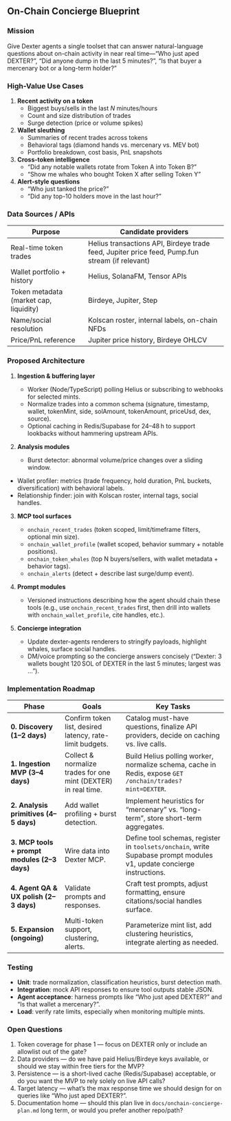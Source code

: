 ## On-Chain Concierge Blueprint

### Mission

Give Dexter agents a single toolset that can answer natural-language questions about on-chain activity in near real time—“Who just aped DEXTER?”, “Did anyone dump in the last 5 minutes?”, “Is that buyer a mercenary bot or a long-term holder?”

### High-Value Use Cases

1. **Recent activity on a token**
   - Biggest buys/sells in the last *N* minutes/hours
   - Count and size distribution of trades
   - Surge detection (price or volume spikes)
2. **Wallet sleuthing**
   - Summaries of recent trades across tokens
   - Behavioral tags (diamond hands vs. mercenary vs. MEV bot)
   - Portfolio breakdown, cost basis, PnL snapshots
3. **Cross-token intelligence**
   - “Did any notable wallets rotate from Token A into Token B?”
   - “Show me whales who bought Token X after selling Token Y”
4. **Alert-style questions**
   - “Who just tanked the price?”
   - “Did any top-10 holders move in the last hour?”

### Data Sources / APIs

| Purpose | Candidate providers |
| --- | --- |
| Real-time token trades | Helius transactions API, Birdeye trade feed, Jupiter price feed, Pump.fun stream (if relevant) |
| Wallet portfolio + history | Helius, SolanaFM, Tensor APIs |
| Token metadata (market cap, liquidity) | Birdeye, Jupiter, Step |
| Name/social resolution | Kolscan roster, internal labels, on-chain NFDs |
| Price/PnL reference | Jupiter price history, Birdeye OHLCV |

### Proposed Architecture

1. **Ingestion & buffering layer**
   - Worker (Node/TypeScript) polling Helius or subscribing to webhooks for selected mints.
   - Normalize trades into a common schema (signature, timestamp, wallet, tokenMint, side, solAmount, tokenAmount, priceUsd, dex, source).
   - Optional caching in Redis/Supabase for 24–48 h to support lookbacks without hammering upstream APIs.

2. **Analysis modules**
   - Burst detector: abnormal volume/price changes over a sliding window.
  - Wallet profiler: metrics (trade frequency, hold duration, PnL buckets, diversification) with behavioral labels.
   - Relationship finder: join with Kolscan roster, internal tags, social handles.

3. **MCP tool surfaces**
   - `onchain_recent_trades` (token scoped, limit/timeframe filters, optional min size).
   - `onchain_wallet_profile` (wallet scoped, behavior summary + notable positions).
   - `onchain_token_whales` (top N buyers/sellers, with wallet metadata + behavior tags).
   - `onchain_alerts` (detect + describe last surge/dump event).

4. **Prompt modules**
   - Versioned instructions describing how the agent should chain these tools (e.g., use `onchain_recent_trades` first, then drill into wallets with `onchain_wallet_profile`, cite handles, etc.).

5. **Concierge integration**
   - Update dexter-agents renderers to stringify payloads, highlight whales, surface social handles.
   - DM/voice prompting so the concierge answers concisely (“Dexter: 3 wallets bought 120 SOL of DEXTER in the last 5 minutes; largest was …”).

### Implementation Roadmap

| Phase | Goals | Key Tasks |
| --- | --- | --- |
| **0. Discovery (1–2 days)** | Confirm token list, desired latency, rate-limit budgets. | Catalog must-have questions, finalize API providers, decide on caching vs. live calls. |
| **1. Ingestion MVP (3–4 days)** | Collect & normalize trades for one mint (DEXTER) in real time. | Build Helius polling worker, normalize schema, cache in Redis, expose `GET /onchain/trades?mint=DEXTER`. |
| **2. Analysis primitives (4–5 days)** | Add wallet profiling + burst detection. | Implement heuristics for “mercenary” vs. “long-term”, store short-term aggregates. |
| **3. MCP tools + prompt modules (2–3 days)** | Wire data into Dexter MCP. | Define tool schemas, register in `toolsets/onchain`, write Supabase prompt modules v1, update concierge instructions. |
| **4. Agent QA & UX polish (2–3 days)** | Validate prompts and responses. | Craft test prompts, adjust formatting, ensure citations/social handles surface. |
| **5. Expansion (ongoing)** | Multi-token support, clustering, alerts. | Parameterize mint list, add clustering heuristics, integrate alerting as needed. |

### Testing

- **Unit**: trade normalization, classification heuristics, burst detection math.
- **Integration**: mock API responses to ensure tool outputs stable JSON.
- **Agent acceptance**: harness prompts like “Who just aped DEXTER?” and “Is that wallet a mercenary?”.
- **Load**: verify rate limits, especially when monitoring multiple mints.

### Open Questions

1. Token coverage for phase 1 — focus on DEXTER only or include an allowlist out of the gate?
2. Data providers — do we have paid Helius/Birdeye keys available, or should we stay within free tiers for the MVP?
3. Persistence — is a short-lived cache (Redis/Supabase) acceptable, or do you want the MVP to rely solely on live API calls?
4. Target latency — what’s the max response time we should design for on queries like “Who just aped DEXTER?”.
5. Documentation home — should this plan live in `docs/onchain-concierge-plan.md` long term, or would you prefer another repo/path?
